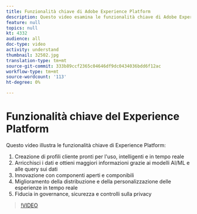 ```yaml
---
title: Funzionalità chiave di Adobe Experience Platform
description: Questo video esamina le funzionalità chiave di Adobe Experience Platform&mdash;Create profili cliente fruibili, intelligenti e in tempo reale; arricchire i dati e ottenere maggiori informazioni con modelli AI/ML e query di dati; Innovare con componenti aperti e componibili; migliorare la fornitura e la personalizzazione di esperienze in tempo reale; e conquistare la fiducia con governance, sicurezza e controlli sulla privacy.
feature: null
topics: null
kt: 4332
audience: all
doc-type: video
activity: understand
thumbnail: 32502.jpg
translation-type: tm+mt
source-git-commit: 333b89ccf2365c04646df9dc0434036bdd6f12ac
workflow-type: tm+mt
source-wordcount: '113'
ht-degree: 0%

---
```



# Funzionalità chiave del Experience Platform 

Questo video illustra le funzionalità chiave di  Experience Platform:

1. Creazione di profili cliente pronti per l&#39;uso, intelligenti e in tempo reale
1. Arricchisci i dati e ottieni maggiori informazioni grazie ai modelli AI/ML e alle query sui dati
1. Innovazione con componenti aperti e componibili
1. Miglioramento della distribuzione e della personalizzazione delle esperienze in tempo reale
1. Fiducia in governance, sicurezza e controlli sulla privacy

>[!VIDEO](https://video.tv.adobe.com/v/32502?quality=12&learn=on)